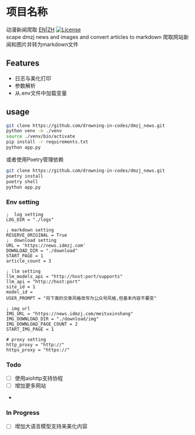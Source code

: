 # 项目名称
动漫新闻爬取
[EN](README.md)|[ZH](README_ZH.md)
[![License](https://img.shields.io/badge/license-MIT-blue.svg)](LICENSE)
<br />
scape dmzj news and images and convert articles to markdown
爬取网站新闻和图片并转为markdown文件
## Features
- 日志与美化打印
- 参数解析
- 从.env文件中加载变量

## usage

```bash
git clone https://github.com/drowning-in-codes/dmzj_news.git
python venv -m ./venv
source ./venv/bin/activate
pip install -r requirements.txt
python app.py
```
或者使用Poetry管理依赖
```bash
git clone https://github.com/drowning-in-codes/dmzj_news.git
poetry install
poetry shell
python app.py
```
### Env setting
```commandline .env 在目录下建立.env文件
;  log setting
LOG_DIR = "./logs"

; markdown setting
RESERVE_ORIGINAL = True
;  download setting
URL = 'https://news.idmzj.com'
DOWNLOAD_DIR = "./download"
START_PAGE = 1
article_count = 3

; llm setting
llm_models_api = "http://host:port/supports"
llm_api = "http://host:port"
site_id = 1
model_id =
USER_PROMPT = "将下面的文章风格改写为公众号风格,但基本内容不要变"

; img url
IMG_URL = "https://news.idmzj.com/meituxinshang"
IMG_DOWNLOAD_DIR = "./download/img"
IMG_DOWNLOAD_PAGE_COUNT = 2
START_IMG_PAGE = 1

# proxy setting
http_proxy = "http://"
https_proxy = "https://"
```

### Todo

- [ ] 使用aiohttp支持协程
- [ ] 增加更多网站
- 
### In Progress
- [ ] 增加大语言模型支持来美化内容